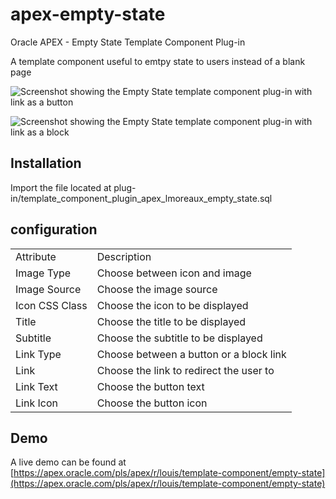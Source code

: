 # apex-empty-state
Oracle APEX - Empty State Template Component Plug-in

A template component useful to emtpy state to users instead of a blank page

![Screenshot showing the Empty State template component plug-in with link as a button](https://github.com/LouisMoreaux/apex-multiple-avatars/blob/main/assets/button.PNG?raw=true "Screenshot showing the Empty State template component plug-in with link as a button")

![Screenshot showing the Empty State template component plug-in with link as a block](https://github.com/LouisMoreaux/apex-multiple-avatars/blob/main/assets/block.PNG?raw=true "Screenshot showing the Empty State template component plug-in with link as a block")

## Installation
Import the file located at plug-in/template_component_plugin_apex_lmoreaux_empty_state.sql

## configuration
<table>
<tr>
<td> Attribute </td> <td> Description </td>
</tr>
<tr>
<td> Image Type </td>
<td> Choose between icon and image</td>
</tr>
<tr>
<td> Image Source </td>
<td> Choose the image source </td>
</tr>
<tr>
<td> Icon CSS Class </td>
<td> Choose the icon to be displayed </td>
</tr>
<tr>
<td> Title </td>
<td> Choose the title to be displayed </td>
</tr>
<tr>
<td> Subtitle </td>
<td> Choose the subtitle to be displayed </td>
</tr>
<tr>
<td> Link Type </td>
<td> Choose between a button or a block link </td>
</tr>
<tr>
<td> Link </td>
<td> Choose the link to redirect the user to </td>
</tr>
<tr>
<td> Link Text </td>
<td> Choose the button text </td>
</tr>
<tr>
<td> Link Icon </td>
<td> Choose the button icon </td>
</tr>
</table>

## Demo
A live demo can be found at [https://apex.oracle.com/pls/apex/r/louis/template-component/empty-state](https://apex.oracle.com/pls/apex/r/louis/template-component/empty-state)



